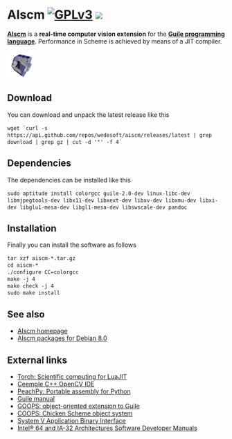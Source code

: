 # AIscm [![GPLv3](https://img.shields.io/badge/license-GPLv3-red.png)](https://www.gnu.org/copyleft/gpl.html) [![](https://img.shields.io/circleci/project/wedesoft/aiscm/master.png)](https://circleci.com/gh/wedesoft/aiscm)

[**AIscm**][1] is a **real-time computer vision extension** for the
[**Guile programming language**][2]. Performance in Scheme is achieved by means
of a JIT compiler.

![](doc/aiscm.gif "AIscm")

## Download

You can download and unpack the latest release like this

```Shell
wget `curl -s https://api.github.com/repos/wedesoft/aiscm/releases/latest | grep download | grep gz | cut -d '"' -f 4`
```

## Dependencies

The dependencies can be installed like this

```Shell
sudo aptitude install colorgcc guile-2.0-dev linux-libc-dev libmjpegtools-dev libx11-dev libxext-dev libxv-dev libxmu-dev libxi-dev libglu1-mesa-dev libgl1-mesa-dev libswscale-dev pandoc
```

## Installation

Finally you can install the software as follows

```Shell
tar xzf aiscm-*.tar.gz
cd aiscm-*
./configure CC=colorgcc
make -j 4
make check -j 4
sudo make install
```

## See also

* [AIscm homepage][1]
* [AIscm packages for Debian 8.0][3]

## External links

* [Torch: Scientific computing for LuaJIT](http://torch.ch/)
* [Ceemple C++ OpenCV IDE](http://www.ceemple.com/)
* [PeachPy: Portable assembly for Python](https://github.com/Maratyszcza/PeachPy)
* [Guile manual](http://www.gnu.org/software/guile/manual/)
* [GOOPS: object-oriented extension to Guile](https://www.gnu.org/software/goops/)
* [COOPS: Chicken Scheme object system](http://wiki.call-cc.org/eggref/4/coops)
* [System V Application Binary Interface](http://www.x86-64.org/documentation/abi.pdf)
* [Intel® 64 and IA-32 Architectures Software Developer Manuals](http://www.intel.com/content/www/us/en/processors/architectures-software-developer-manuals.html)

[1]: http://www.wedesoft.de/aiscm/ "AIscm"
[2]: http://www.gnu.org/software/guile/ "Guile"
[3]: http://software.opensuse.org/download.html?project=home%3Awedesoft&package=aiscm
[4]: https://github.com/wedesoft/aiscm/releases
